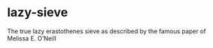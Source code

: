 # lazy-sieve
The true lazy erastothenes sieve as described by the famous paper of Melissa E. O’Neill
